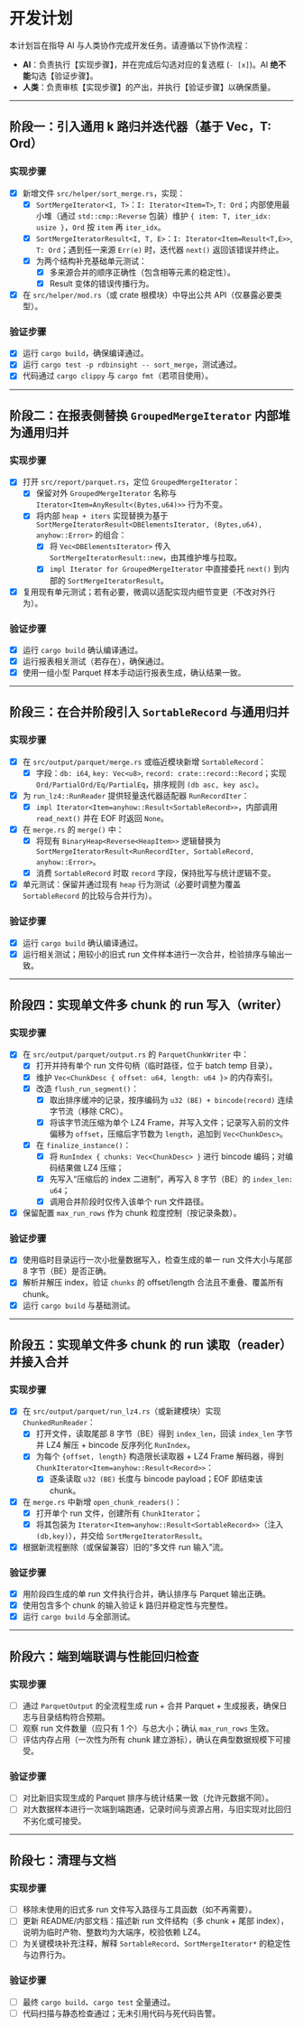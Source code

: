 # 开发计划

本计划旨在指导 AI 与人类协作完成开发任务。请遵循以下协作流程：

- **AI**：负责执行【实现步骤】，并在完成后勾选对应的复选框 (`- [x]`)。AI **绝不能**勾选【验证步骤】。
- **人类**：负责审核【实现步骤】的产出，并执行【验证步骤】以确保质量。

---

## 阶段一：引入通用 k 路归并迭代器（基于 Vec<Iterator>，T: Ord）

### 实现步骤

- [x] 新增文件 `src/helper/sort_merge.rs`，实现：
  - [x] `SortMergeIterator<I, T>`：`I: Iterator<Item=T>`, `T: Ord`；内部使用最小堆（通过 `std::cmp::Reverse` 包装）维护 `{ item: T, iter_idx: usize }`，`Ord` 按 `item` 再 `iter_idx`。
  - [x] `SortMergeIteratorResult<I, T, E>`：`I: Iterator<Item=Result<T,E>>`, `T: Ord`；遇到任一来源 `Err(e)` 时，迭代器 `next()` 返回该错误并终止。
  - [x] 为两个结构补充基础单元测试：
    - [x] 多来源合并的顺序正确性（包含相等元素的稳定性）。
    - [x] Result 变体的错误传播行为。
- [x] 在 `src/helper/mod.rs`（或 crate 根模块）中导出公共 API（仅暴露必要类型）。

### 验证步骤

- [x] 运行 `cargo build`，确保编译通过。
- [x] 运行 `cargo test -p rdbinsight -- sort_merge`，测试通过。
- [x] 代码通过 `cargo clippy` 与 `cargo fmt`（若项目使用）。

---

## 阶段二：在报表侧替换 `GroupedMergeIterator` 内部堆为通用归并

### 实现步骤

- [x] 打开 `src/report/parquet.rs`，定位 `GroupedMergeIterator`：
  - [x] 保留对外 `GroupedMergeIterator` 名称与 `Iterator<Item=AnyResult<(Bytes,u64)>>` 行为不变。
  - [x] 将内部 `heap + iters` 实现替换为基于 `SortMergeIteratorResult<DBElementsIterator, (Bytes,u64), anyhow::Error>` 的组合：
    - [x] 将 `Vec<DBElementsIterator>` 传入 `SortMergeIteratorResult::new`，由其维护堆与拉取。
    - [x] `impl Iterator for GroupedMergeIterator` 中直接委托 `next()` 到内部的 `SortMergeIteratorResult`。
- [x] 复用现有单元测试；若有必要，微调以适配实现内细节变更（不改对外行为）。

### 验证步骤

- [x] 运行 `cargo build` 确认编译通过。
- [x] 运行报表相关测试（若存在），确保通过。
- [x] 使用一组小型 Parquet 样本手动运行报表生成，确认结果一致。

---

## 阶段三：在合并阶段引入 `SortableRecord` 与通用归并

### 实现步骤

- [x] 在 `src/output/parquet/merge.rs` 或临近模块新增 `SortableRecord`：
  - [x] 字段：`db: i64`, `key: Vec<u8>`, `record: crate::record::Record`；实现 `Ord/PartialOrd/Eq/PartialEq`，排序规则 `(db asc, key asc)`。
- [x] 为 `run_lz4::RunReader` 提供轻量迭代器适配器 `RunRecordIter`：
  - [x] `impl Iterator<Item=anyhow::Result<SortableRecord>>`，内部调用 `read_next()` 并在 EOF 时返回 `None`。
- [x] 在 `merge.rs` 的 `merge()` 中：
  - [x] 将现有 `BinaryHeap<Reverse<HeapItem>>` 逻辑替换为 `SortMergeIteratorResult<RunRecordIter, SortableRecord, anyhow::Error>`。
  - [x] 消费 `SortableRecord` 时取 `record` 字段，保持批写与统计逻辑不变。
- [x] 单元测试：保留并通过现有 `heap` 行为测试（必要时调整为覆盖 `SortableRecord` 的比较与合并行为）。

### 验证步骤

- [x] 运行 `cargo build` 确认编译通过。
- [x] 运行相关测试；用较小的旧式 run 文件样本进行一次合并，检验排序与输出一致。

---

## 阶段四：实现单文件多 chunk 的 run 写入（writer）

### 实现步骤

- [x] 在 `src/output/parquet/output.rs` 的 `ParquetChunkWriter` 中：
  - [x] 打开并持有单个 run 文件句柄（临时路径，位于 batch temp 目录）。
  - [x] 维护 `Vec<ChunkDesc { offset: u64, length: u64 }>` 的内存索引。
  - [x] 改造 `flush_run_segment()`：
    - [x] 取出排序缓冲的记录，按序编码为 `u32 (BE) + bincode(record)` 连续字节流（移除 CRC）。
    - [x] 将该字节流压缩为单个 LZ4 Frame，并写入文件；记录写入前的文件偏移为 `offset`，压缩后字节数为 `length`，追加到 `Vec<ChunkDesc>`。
  - [x] 在 `finalize_instance()`：
    - [x] 将 `RunIndex { chunks: Vec<ChunkDesc> }` 进行 bincode 编码；对编码结果做 LZ4 压缩；
    - [x] 先写入“压缩后的 index 二进制”，再写入 8 字节（BE）的 `index_len: u64`；
    - [x] 调用合并阶段时仅传入该单个 run 文件路径。
- [x] 保留配置 `max_run_rows` 作为 chunk 粒度控制（按记录条数）。

### 验证步骤

- [x] 使用临时目录运行一次小批量数据写入，检查生成的单一 run 文件大小与尾部 8 字节（BE）是否正确。
- [x] 解析并解压 index，验证 `chunks` 的 offset/length 合法且不重叠、覆盖所有 chunk。
- [x] 运行 `cargo build` 与基础测试。

---

## 阶段五：实现单文件多 chunk 的 run 读取（reader）并接入合并

### 实现步骤

- [x] 在 `src/output/parquet/run_lz4.rs`（或新建模块）实现 `ChunkedRunReader`：
  - [x] 打开文件，读取尾部 8 字节（BE）得到 `index_len`，回读 `index_len` 字节并 LZ4 解压 + bincode 反序列化 `RunIndex`。
  - [x] 为每个 `{offset, length}` 构造限长读取器 + LZ4 Frame 解码器，得到 `ChunkIterator<Item=anyhow::Result<Record>>`：
    - [x] 逐条读取 `u32 (BE)` 长度与 bincode payload；EOF 即结束该 chunk。
- [x] 在 `merge.rs` 中新增 `open_chunk_readers()`：
  - [x] 打开单个 run 文件，创建所有 `ChunkIterator`；
  - [x] 将其包装为 `Iterator<Item=anyhow::Result<SortableRecord>>`（注入 `(db,key)`），并交给 `SortMergeIteratorResult`。
- [x] 根据新流程删除（或保留兼容）旧的“多文件 run 输入”流。

### 验证步骤

- [x] 用阶段四生成的单 run 文件执行合并，确认排序与 Parquet 输出正确。
- [x] 使用包含多个 chunk 的输入验证 k 路归并稳定性与完整性。
- [x] 运行 `cargo build` 与全部测试。

---

## 阶段六：端到端联调与性能回归检查

### 实现步骤

- [ ] 通过 `ParquetOutput` 的全流程生成 run + 合并 Parquet + 生成报表，确保日志与目录结构符合预期。
- [ ] 观察 run 文件数量（应只有 1 个）与总大小；确认 `max_run_rows` 生效。
- [ ] 评估内存占用（一次性为所有 chunk 建立游标），确认在典型数据规模下可接受。

### 验证步骤

- [ ] 对比新旧实现生成的 Parquet 排序与统计结果一致（允许元数据不同）。
- [ ] 对大数据样本进行一次端到端跑通，记录时间与资源占用，与旧实现对比回归不劣化或可接受。

---

## 阶段七：清理与文档

### 实现步骤

- [ ] 移除未使用的旧式多 run 文件写入路径与工具函数（如不再需要）。
- [ ] 更新 README/内部文档：描述新 run 文件结构（多 chunk + 尾部 index），说明为临时产物、整数均为大端序，校验依赖 LZ4。
- [ ] 为关键模块补充注释，解释 `SortableRecord`、`SortMergeIterator*` 的稳定性与边界行为。

### 验证步骤

- [ ] 最终 `cargo build`、`cargo test` 全量通过。
- [ ] 代码扫描与静态检查通过；无未引用代码与死代码告警。
